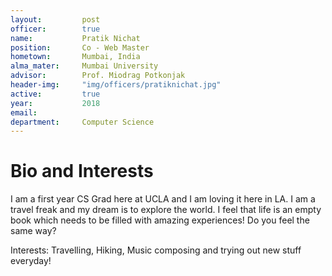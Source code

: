 ```yaml
---
layout:     	post
officer: 		true
name:      		Pratik Nichat
position: 		Co - Web Master
hometown: 		Mumbai, India
alma_mater: 	Mumbai University
advisor: 		Prof. Miodrag Potkonjak
header-img: 	"img/officers/pratiknichat.jpg"
active: 		true
year:  			2018
email: 			
department: 	Computer Science
---
```


# Bio and Interests
I am a first year CS Grad here at UCLA and I am loving it here in LA. I am a travel freak and my dream is to explore the world. I feel that life is an empty book which needs to be filled with amazing experiences! Do you feel the same way?

Interests:
Travelling, Hiking, Music composing and trying out new stuff everyday!
